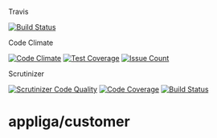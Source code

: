 Travis

[![Build Status](https://travis-ci.org/appliga/customer.svg?branch=master)](https://travis-ci.org/appliga/customer)

Code Climate

[![Code Climate](https://codeclimate.com/github/appliga/customer/badges/gpa.svg)](https://codeclimate.com/github/appliga/customer)
[![Test Coverage](https://codeclimate.com/github/appliga/customer/badges/coverage.svg)](https://codeclimate.com/github/appliga/customer/coverage)
[![Issue Count](https://codeclimate.com/github/appliga/customer/badges/issue_count.svg)](https://codeclimate.com/github/appliga/customer)

Scrutinizer

[![Scrutinizer Code Quality](https://scrutinizer-ci.com/g/appliga/customer/badges/quality-score.png?b=master)](https://scrutinizer-ci.com/g/appliga/customer/?branch=master)
[![Code Coverage](https://scrutinizer-ci.com/g/appliga/customer/badges/coverage.png?b=master)](https://scrutinizer-ci.com/g/appliga/customer/?branch=master)
[![Build Status](https://scrutinizer-ci.com/g/appliga/customer/badges/build.png?b=master)](https://scrutinizer-ci.com/g/appliga/customer/build-status/master)

# appliga/customer
